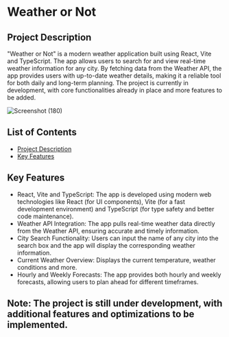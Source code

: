 # Weather or Not
## Project Description
"Weather or Not" is a modern weather application built using React, Vite and TypeScript. The app allows users to search for and view real-time weather information for any city. By fetching data from the Weather API, the app provides users with up-to-date weather details, making it a reliable tool for both daily and long-term planning. The project is currently in development, with core functionalities already in place and more features to be added.

![Screenshot (180)](https://github.com/user-attachments/assets/7274cfcc-b7a4-44f4-9125-0b3bf92f46e9)

## List of Contents
- [Project Description](#project-description)
- [Key Features](#key-features)

## Key Features
- React, Vite and TypeScript: The app is developed using modern web technologies like React (for UI components), Vite (for a fast development environment) and TypeScript (for type safety and better code maintenance).
- Weather API Integration: The app pulls real-time weather data directly from the Weather API, ensuring accurate and timely information.
- City Search Functionality: Users can input the name of any city into the search box and the app will display the corresponding weather information.
- Current Weather Overview: Displays the current temperature, weather conditions and more.
- Hourly and Weekly Forecasts: The app provides both hourly and weekly forecasts, allowing users to plan ahead for different timeframes.

## Note: The project is still under development, with additional features and optimizations to be implemented.
